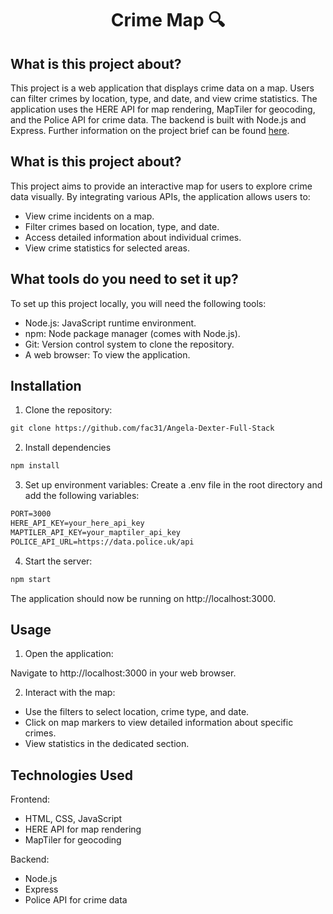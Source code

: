<h1 align="center"> Crime Map 🔍 </h1>

## What is this project about?
This project is a web application that displays crime data on a map. Users can filter crimes by location, type, and date, and view crime statistics. The application uses the HERE API for map rendering, MapTiler for geocoding, and the Police API for crime data. The backend is built with Node.js and Express.
Further information on the project brief can be found [here](https://learn.foundersandcoders.com/course/syllabus/foundation/full-stack/project/).

## What is this project about?
This project aims to provide an interactive map for users to explore crime data visually. By integrating various APIs, the application allows users to:

* View crime incidents on a map.
* Filter crimes based on location, type, and date.
* Access detailed information about individual crimes.
* View crime statistics for selected areas.

## What tools do you need to set it up?
To set up this project locally, you will need the following tools:

* Node.js: JavaScript runtime environment.
* npm: Node package manager (comes with Node.js).
* Git: Version control system to clone the repository.
* A web browser: To view the application.

## Installation

1. Clone the repository:
```diff
git clone https://github.com/fac31/Angela-Dexter-Full-Stack
```
2. Install dependencies
```diff
npm install
```
3. Set up environment variables:
   Create a .env file in the root directory and add the following variables:
```diff
PORT=3000
HERE_API_KEY=your_here_api_key
MAPTILER_API_KEY=your_maptiler_api_key
POLICE_API_URL=https://data.police.uk/api
```
4. Start the server:
```diff
npm start
```
The application should now be running on http://localhost:3000.


## Usage
1. Open the application:

Navigate to http://localhost:3000 in your web browser.

2. Interact with the map:

* Use the filters to select location, crime type, and date.
* Click on map markers to view detailed information about specific crimes.
* View statistics in the dedicated section.

## Technologies Used

Frontend:

* HTML, CSS, JavaScript
* HERE API for map rendering
* MapTiler for geocoding

Backend:

* Node.js
* Express
* Police API for crime data
